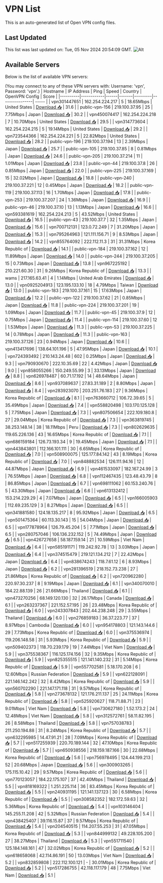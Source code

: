 # VPN List

This is an auto-generated list of Open VPN config files.

## Last Updated

This list was last updated on: Tue, 05 Nov 2024 20:54:09 GMT.
![Alt](https://repobeats.axiom.co/api/embed/186b98318ef1479477931607c1ad7d823f12451f.svg "Repobeats analytics image")

## Available Servers

Below is the list of available VPN servers:

(You may connect to any of these VPN servers with: Username: 'vpn', Password: 'vpn'.)
| Hostname | IP Address | Ping | Speed | Country | OpenVPN Config | Score |
|----------|------------|------|-------|---------|----------------| ----- |
| vpn301447651 | 162.254.224.217 | 5 | 18.65Mbps | United States | [Download 📥](./configs/server_0_US.ovpn) | 31.6 |
| public-vpn-156 | 219.100.37.95 | 25 | 7.75Mbps | Japan | [Download 📥](./configs/server_1_JP.ovpn) | 30.2 |
| vpn450074417 | 162.254.224.218 | 7 | 10.70Mbps | United States | [Download 📥](./configs/server_2_US.ovpn) | 29.5 |
| vpn314773604 | 162.254.224.215 | 5 | 19.14Mbps | United States | [Download 📥](./configs/server_3_US.ovpn) | 29.2 |
| vpn723544366 | 162.254.224.221 | 5 | 22.82Mbps | United States | [Download 📥](./configs/server_4_US.ovpn) | 28.2 |
| public-vpn-196 | 219.100.37.194 | 13 | 2.39Mbps | Japan | [Download 📥](./configs/server_5_JP.ovpn) | 25.7 |
| public-vpn-105 | 219.100.37.85 | 8 | 0.81Mbps | Japan | [Download 📥](./configs/server_6_JP.ovpn) | 24.6 |
| public-vpn-205 | 219.100.37.214 | 11 | 1.01Mbps | Japan | [Download 📥](./configs/server_7_JP.ovpn) | 23.8 |
| public-vpn-44 | 219.100.37.8 | 26 | 0.85Mbps | Japan | [Download 📥](./configs/server_8_JP.ovpn) | 22.0 |
| public-vpn-225 | 219.100.37.169 | 15 | 32.02Mbps | Japan | [Download 📥](./configs/server_9_JP.ovpn) | 18.8 |
| public-vpn-240 | 219.100.37.221 | 12 | 0.45Mbps | Japan | [Download 📥](./configs/server_10_JP.ovpn) | 18.2 |
| public-vpn-119 | 219.100.37.113 | 16 | 1.70Mbps | Japan | [Download 📥](./configs/server_11_JP.ovpn) | 17.8 |
| public-vpn-253 | 219.100.37.207 | 24 | 1.36Mbps | Japan | [Download 📥](./configs/server_12_JP.ovpn) | 16.9 |
| public-vpn-46 | 219.100.37.10 | 13 | 1.13Mbps | Japan | [Download 📥](./configs/server_13_JP.ovpn) | 16.6 |
| vpn593381619 | 162.254.224.213 | 5 | 43.52Mbps | United States | [Download 📥](./configs/server_14_US.ovpn) | 16.5 |
| public-vpn-43 | 219.100.37.7 | 32 | 1.35Mbps | Japan | [Download 📥](./configs/server_15_JP.ovpn) | 15.6 |
| vpn700712131 | 123.0.72.249 | 7 | 31.20Mbps | Japan | [Download 📥](./configs/server_16_JP.ovpn) | 15.3 |
| vpn795264963 | 121.111.156.71 | 9 | 8.53Mbps | Japan | [Download 📥](./configs/server_17_JP.ovpn) | 14.2 |
| vpn855764092 | 222.112.11.3 | 31 | 31.31Mbps | Korea Republic of | [Download 📥](./configs/server_18_KR.ovpn) | 14.1 |
| public-vpn-184 | 219.100.37.162 | 12 | 11.89Mbps | Japan | [Download 📥](./configs/server_19_JP.ovpn) | 14.0 |
| public-vpn-244 | 219.100.37.205 | 15 | 0.73Mbps | Japan | [Download 📥](./configs/server_20_JP.ovpn) | 13.8 |
| vpn967225192 | 210.221.60.30 | 31 | 9.26Mbps | Korea Republic of | [Download 📥](./configs/server_21_KR.ovpn) | 13.3 |
| wams | 217.165.63.41 | 4 | 1.14Mbps | United Arab Emirates | [Download 📥](./configs/server_22_AE.ovpn) | 13.0 |
| vpn0925204913 | 123.195.133.10 | 18 | 4.79Mbps | Taiwan | [Download 📥](./configs/server_23_TW.ovpn) | 13.0 |
| public-vpn-183 | 219.100.37.161 | 15 | 17.63Mbps | Japan | [Download 📥](./configs/server_24_JP.ovpn) | 12.2 |
| public-vpn-122 | 219.100.37.62 | 21 | 0.85Mbps | Japan | [Download 📥](./configs/server_25_JP.ovpn) | 11.8 |
| public-vpn-224 | 219.100.37.201 | 19 | 1.09Mbps | Japan | [Download 📥](./configs/server_26_JP.ovpn) | 11.7 |
| public-vpn-45 | 219.100.37.9 | 12 | 0.75Mbps | Japan | [Download 📥](./configs/server_27_JP.ovpn) | 11.4 |
| public-vpn-114 | 219.100.37.60 | 12 | 1.53Mbps | Japan | [Download 📥](./configs/server_28_JP.ovpn) | 11.3 |
| public-vpn-53 | 219.100.37.225 | 14 | 0.78Mbps | Japan | [Download 📥](./configs/server_29_JP.ovpn) | 11.3 |
| public-vpn-163 | 219.100.37.126 | 23 | 0.94Mbps | Japan | [Download 📥](./configs/server_30_JP.ovpn) | 10.6 |
| vpn413417696 | 138.64.101.196 | 5 | 47.95Mbps | Japan | [Download 📥](./configs/server_31_JP.ovpn) | 10.1 |
| vpn724393492 | 210.143.24.48 | 602 | 0.25Mbps | Japan | [Download 📥](./configs/server_32_JP.ovpn) | 9.3 |
| vpn790930670 | 222.10.35.69 | 22 | 4.42Mbps | Japan | [Download 📥](./configs/server_33_JP.ovpn) | 9.0 |
| vpn858055266 | 150.249.55.99 | 3 | 33.13Mbps | Japan | [Download 📥](./configs/server_34_JP.ovpn) | 8.8 |
| vpn626978487 | 60.71.17.192 | 14 | 48.64Mbps | Japan | [Download 📥](./configs/server_35_JP.ovpn) | 8.6 |
| vpn937089637 | 27.83.31.189 | 2 | 8.80Mbps | Japan | [Download 📥](./configs/server_36_JP.ovpn) | 8.4 |
| vpn283923070 | 203.251.76.183 | 27 | 9.36Mbps | Korea Republic of | [Download 📥](./configs/server_37_KR.ovpn) | 8.1 |
| vpn763660712 | 106.72.39.65 | 5 | 35.49Mbps | Japan | [Download 📥](./configs/server_38_JP.ovpn) | 7.4 |
| vpn558820498 | 103.170.125.128 | 5 | 7.75Mbps | Japan | [Download 📥](./configs/server_39_JP.ovpn) | 7.3 |
| vpn807506654 | 222.109.180.8 | 27 | 29.04Mbps | Korea Republic of | [Download 📥](./configs/server_40_KR.ovpn) | 7.3 |
| vpn363819745 | 38.253.148.14 | 38 | 18.11Mbps | Peru | [Download 📥](./configs/server_41_PE.ovpn) | 7.3 |
| vpn802629635 | 119.65.226.136 | 43 | 16.65Mbps | Korea Republic of | [Download 📥](./configs/server_42_KR.ovpn) | 7.1 |
| vpn686159184 | 126.73.193.34 | 9 | 19.45Mbps | Japan | [Download 📥](./configs/server_43_JP.ovpn) | 7.1 |
| vpn443843801 | 112.166.101.111 | 30 | 6.65Mbps | Korea Republic of | [Download 📥](./configs/server_44_KR.ovpn) | 7.0 |
| vpn508900075 | 125.177.84.142 | 43 | 8.19Mbps | Korea Republic of | [Download 📥](./configs/server_45_KR.ovpn) | 7.0 |
| vpn848882534 | 126.111.94.16 | 12 | 44.87Mbps | Japan | [Download 📥](./configs/server_46_JP.ovpn) | 6.9 |
| vpn461533097 | 182.167.24.99 | 3 | 76.55Mbps | Japan | [Download 📥](./configs/server_47_JP.ovpn) | 6.8 |
| vpn112467435 | 123.48.43.79 | 8 | 86.85Mbps | Japan | [Download 📥](./configs/server_48_JP.ovpn) | 6.7 |
| vpn698111062 | 60.153.240.76 | 5 | 43.30Mbps | Japan | [Download 📥](./configs/server_49_JP.ovpn) | 6.6 |
| vpn613132412 | 153.214.229.29 | 4 | 7.07Mbps | Japan | [Download 📥](./configs/server_50_JP.ovpn) | 6.5 |
| vpn166005903 | 112.69.235.129 | 3 | 8.27Mbps | Japan | [Download 📥](./configs/server_51_JP.ovpn) | 6.5 |
| vpn341881580 | 124.18.135.217 | 8 | 95.92Mbps | Japan | [Download 📥](./configs/server_52_JP.ovpn) | 6.5 |
| vpn501475364 | 60.113.30.143 | 15 | 54.04Mbps | Japan | [Download 📥](./configs/server_53_JP.ovpn) | 6.5 |
| vpn177878964 | 126.79.45.204 | 5 | 7.71Mbps | Japan | [Download 📥](./configs/server_54_JP.ovpn) | 6.5 |
| vpn280757046 | 106.136.232.152 | 5 | 74.49Mbps | Japan | [Download 📥](./configs/server_55_JP.ovpn) | 6.5 |
| vpn426727658 | 58.187.159.14 | 21 | 10.59Mbps | Viet Nam | [Download 📥](./configs/server_56_VN.ovpn) | 6.4 |
| vpn585191171 | 119.242.92.78 | 13 | 3.03Mbps | Japan | [Download 📥](./configs/server_57_JP.ovpn) | 6.4 |
| vpn374515479 | 219.121.134.212 | 7 | 22.42Mbps | Japan | [Download 📥](./configs/server_58_JP.ovpn) | 6.4 |
| vpn838674243 | 118.7.61.12 | 6 | 8.93Mbps | Japan | [Download 📥](./configs/server_59_JP.ovpn) | 6.2 |
| vpn281396519 | 218.152.73.238 | 27 | 21.86Mbps | Korea Republic of | [Download 📥](./configs/server_60_KR.ovpn) | 6.2 |
| vpn720962280 | 220.97.30.237 | 8 | 9.19Mbps | Japan | [Download 📥](./configs/server_61_JP.ovpn) | 6.1 |
| vpn340070010 | 184.22.88.139 | 26 | 21.66Mbps | Thailand | [Download 📥](./configs/server_62_TH.ovpn) | 6.1 |
| vpn473270256 | 68.149.120.130 | 32 | 26.17Mbps | Canada | [Download 📥](./configs/server_63_CA.ovpn) | 6.1 |
| vpn263237367 | 221.152.57.195 | 26 | 23.48Mbps | Korea Republic of | [Download 📥](./configs/server_64_KR.ovpn) | 6.0 |
| vpn243307843 | 202.44.238.248 | 29 | 3.55Mbps | Thailand | [Download 📥](./configs/server_65_TH.ovpn) | 6.0 |
| vpn276859183 | 36.37.223.77 | 37 | 8.97Mbps | Cambodia | [Download 📥](./configs/server_66_KH.ovpn) | 6.0 |
| vpn954178803 | 121.143.144.6 | 29 | 7.73Mbps | Korea Republic of | [Download 📥](./configs/server_67_KR.ovpn) | 6.0 |
| vpn375536974 | 119.206.148.58 | 31 | 5.93Mbps | Korea Republic of | [Download 📥](./configs/server_68_KR.ovpn) | 5.9 |
| vpn509402373 | 118.70.239.179 | 19 | 7.44Mbps | Viet Nam | [Download 📥](./configs/server_69_VN.ovpn) | 5.9 |
| vpn375538367 | 116.125.174.156 | 32 | 9.35Mbps | Korea Republic of | [Download 📥](./configs/server_70_KR.ovpn) | 5.9 |
| vpn825355515 | 121.141.140.232 | 31 | 5.14Mbps | Korea Republic of | [Download 📥](./configs/server_71_KR.ovpn) | 5.9 |
| vpn557702581 | 5.18.170.208 | 6 | 12.60Mbps | Russian Federation | [Download 📥](./configs/server_72_RU.ovpn) | 5.9 |
| vpn622128091 | 221.146.142.242 | 32 | 8.42Mbps | Korea Republic of | [Download 📥](./configs/server_73_KR.ovpn) | 5.9 |
| vpn560702290 | 221.147.171.118 | 31 | 9.57Mbps | Korea Republic of | [Download 📥](./configs/server_74_KR.ovpn) | 5.8 |
| vpn273678132 | 121.176.211.137 | 25 | 24.11Mbps | Korea Republic of | [Download 📥](./configs/server_75_KR.ovpn) | 5.8 |
| vpn525920627 | 118.71.88.71 | 23 | 9.01Mbps | Viet Nam | [Download 📥](./configs/server_76_VN.ovpn) | 5.8 |
| vpn730627180 | 1.52.173.2 | 24 | 12.48Mbps | Viet Nam | [Download 📥](./configs/server_77_VN.ovpn) | 5.8 |
| vpn312572761 | 58.11.82.195 | 26 | 8.58Mbps | Thailand | [Download 📥](./configs/server_78_TH.ovpn) | 5.8 |
| vpn757038783 | 211.250.194.88 | 31 | 8.24Mbps | Korea Republic of | [Download 📥](./configs/server_79_KR.ovpn) | 5.7 |
| vpn632295985 | 14.47.91.21 | 28 | 7.09Mbps | Korea Republic of | [Download 📥](./configs/server_80_KR.ovpn) | 5.7 |
| vpn517255939 | 220.70.189.144 | 32 | 47.10Mbps | Korea Republic of | [Download 📥](./configs/server_81_KR.ovpn) | 5.7 |
| vpn650938556 | 218.159.187.166 | 30 | 22.68Mbps | Korea Republic of | [Download 📥](./configs/server_82_KR.ovpn) | 5.6 |
| vpn756978495 | 124.44.199.213 | 52 | 20.68Mbps | Japan | [Download 📥](./configs/server_83_JP.ovpn) | 5.6 |
| vpn300903265 | 175.115.10.42 | 29 | 9.57Mbps | Korea Republic of | [Download 📥](./configs/server_84_KR.ovpn) | 5.6 |
| vpn770123057 | 184.22.175.107 | 37 | 42.40Mbps | Thailand | [Download 📥](./configs/server_85_TH.ovpn) | 5.5 |
| vpn818169322 | 1.251.225.114 | 36 | 83.45Mbps | Korea Republic of | [Download 📥](./configs/server_86_KR.ovpn) | 5.5 |
| vpn240931195 | 121.141.137.123 | 30 | 6.58Mbps | Korea Republic of | [Download 📥](./configs/server_87_KR.ovpn) | 5.5 |
| vpn308582352 | 182.172.59.63 | 32 | 5.36Mbps | Korea Republic of | [Download 📥](./configs/server_88_KR.ovpn) | 5.4 |
| vpn103146404 | 145.255.11.208 | 42 | 5.32Mbps | Russian Federation | [Download 📥](./configs/server_89_RU.ovpn) | 5.4 |
| vpn438425407 | 39.116.15.87 | 37 | 9.57Mbps | Korea Republic of | [Download 📥](./configs/server_90_KR.ovpn) | 5.4 |
| vpn204540515 | 114.207.55.253 | 31 | 47.05Mbps | Korea Republic of | [Download 📥](./configs/server_91_KR.ovpn) | 5.3 |
| vpn844999132 | 49.228.105.200 | 27 | 38.27Mbps | Thailand | [Download 📥](./configs/server_92_TH.ovpn) | 5.3 |
| vpn551711540 | 125.184.148.161 | 47 | 32.02Mbps | Korea Republic of | [Download 📥](./configs/server_93_KR.ovpn) | 5.2 |
| vpn618658068 | 42.114.86.191 | 50 | 13.03Mbps | Viet Nam | [Download 📥](./configs/server_94_VN.ovpn) | 5.2 |
| vpn832859808 | 222.112.100.121 | - | 30.01Mbps | Korea Republic of | [Download 📥](./configs/server_95_KR.ovpn) | 5.2 |
| vpn517286755 | 42.118.117.179 | 48 | 7.75Mbps | Viet Nam | [Download 📥](./configs/server_96_VN.ovpn) | 5.1 |
